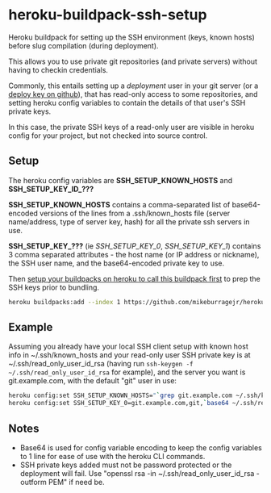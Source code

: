 # heroku-buildpack-ssh-setup
Heroku buildpack for setting up the SSH environment (keys, known hosts) before slug compilation (during deployment).

This allows you to use private git repositories (and private servers) without having to checkin credentials.

Commonly, this entails setting up a *deployment* user in your git server (or a [deploy key on github](https://github.com/blog/2024-read-only-deploy-keys)), that has read-only access to some
repositories, and setting heroku config variables to contain the details of that user's SSH private keys.

In this case, the private SSH keys of a read-only user are visible in heroku config for your project, but not
checked into source control.

## Setup

The heroku config variables are **SSH_SETUP_KNOWN_HOSTS** and **SSH_SETUP_KEY_ID_???**

**SSH_SETUP_KNOWN_HOSTS** contains a comma-separated list of base64-encoded versions of the lines from a .ssh/known_hosts file (server name/address, type of server key, hash) for all the private ssh servers in use.

**SSH_SETUP_KEY_???** (ie *SSH_SETUP_KEY_0*, *SSH_SETUP_KEY_1*) contains 3 comma separated attributes - the host name (or IP address or nickname), the SSH user name, and the base64-encoded private key to use.

Then [setup your buildpacks on heroku to call this buildpack first](https://devcenter.heroku.com/articles/using-multiple-buildpacks-for-an-app#adding-a-buildpack) to prep the SSH keys prior to bundling.

```sh
heroku buildpacks:add --index 1 https://github.com/mikeburragejr/heroku-buildpack-ssh-setup
```

## Example

Assuming you already have your local SSH client setup with known host info in ~/.ssh/known_hosts and your read-only user SSH private key is at ~/.ssh/read_only_user_id_rsa (having run `ssh-keygen -f ~/.ssh/read_only_user_id_rsa` for example), and the server you want is git.example.com, with the default "git" user in use:

```sh
heroku config:set SSH_SETUP_KNOWN_HOSTS="`grep git.example.com ~/.ssh/known_hosts|base64|tr -d '\n'`"
heroku config:set SSH_SETUP_KEY_0=git.example.com,git,`base64 ~/.ssh/read_only_user_id_rsa|tr -d '\n'`
```

## Notes

- Base64 is used for config variable encoding to keep the config variables to 1 line for ease of use with the heroku CLI commands.
- SSH private keys added must not be password protected or the deployment will fail. Use "openssl rsa -in ~/.ssh/read_only_user_id_rsa -outform PEM" if need be.

